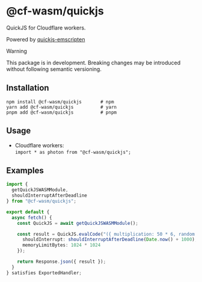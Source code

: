 # @cf-wasm/quickjs

QuickJS for Cloudflare workers.  

Powered by [quickjs-emscripten](https://www.npmjs.com/package/quickjs-emscripten)

> [!WARNING]
> This package is in development. Breaking changes may be introduced without following semantic versioning.

## Installation

```shell
npm install @cf-wasm/quickjs       # npm
yarn add @cf-wasm/quickjs          # yarn
pnpm add @cf-wasm/quickjs          # pnpm
```

## Usage

- Cloudflare workers:  
  `import * as photon from "@cf-wasm/quickjs";`

## Examples

```ts
import {
  getQuickJSWASMModule,
  shouldInterruptAfterDeadline
} from "@cf-wasm/quickjs";

export default {
  async fetch() {
    const QuickJS = await getQuickJSWASMModule();

    const result = QuickJS.evalCode("({ multiplication: 50 * 6, random: Math.random() })", {
      shouldInterrupt: shouldInterruptAfterDeadline(Date.now() + 1000),
      memoryLimitBytes: 1024 * 1024
    });

    return Response.json({ result });
  }
} satisfies ExportedHandler;
```
